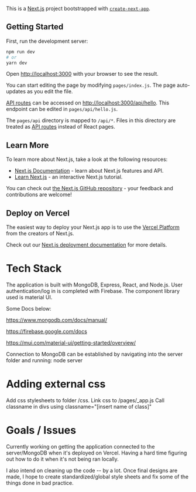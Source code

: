 This is a [Next.js](https://nextjs.org/) project bootstrapped with [`create-next-app`](https://github.com/vercel/next.js/tree/canary/packages/create-next-app).

## Getting Started

First, run the development server:

```bash
npm run dev
# or
yarn dev
```

Open [http://localhost:3000](http://localhost:3000) with your browser to see the result.

You can start editing the page by modifying `pages/index.js`. The page auto-updates as you edit the file.

[API routes](https://nextjs.org/docs/api-routes/introduction) can be accessed on [http://localhost:3000/api/hello](http://localhost:3000/api/hello). This endpoint can be edited in `pages/api/hello.js`.

The `pages/api` directory is mapped to `/api/*`. Files in this directory are treated as [API routes](https://nextjs.org/docs/api-routes/introduction) instead of React pages.

## Learn More

To learn more about Next.js, take a look at the following resources:

- [Next.js Documentation](https://nextjs.org/docs) - learn about Next.js features and API.
- [Learn Next.js](https://nextjs.org/learn) - an interactive Next.js tutorial.

You can check out [the Next.js GitHub repository](https://github.com/vercel/next.js/) - your feedback and contributions are welcome!

## Deploy on Vercel

The easiest way to deploy your Next.js app is to use the [Vercel Platform](https://vercel.com/new?utm_medium=default-template&filter=next.js&utm_source=create-next-app&utm_campaign=create-next-app-readme) from the creators of Next.js.

Check out our [Next.js deployment documentation](https://nextjs.org/docs/deployment) for more details.

# Tech Stack

The application is built with MongoDB, Express, React, and Node.js. User authentication/log in is completed with Firebase. The component library used is material UI. 

Some Docs below:

https://www.mongodb.com/docs/manual/ 

https://firebase.google.com/docs 

https://mui.com/material-ui/getting-started/overview/ 

Connection to MongoDB can be established by navigating into the server folder and running: node server

# Adding external css

Add css stylesheets to folder /css.
Link css to /pages/_app.js
Call classname in divs using classname="[insert name of class]"


# Goals / Issues

Currently working on getting the application connected to the server/MongoDB when it's deployed on Vercel. Having a hard time figuring out how to do it when it's not being ran locally. 

I also intend on cleaning up the code -- by a lot. Once final designs are made, I hope to create standardized/global style sheets and fix some of the things done in bad practice. 
